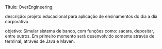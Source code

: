 Título: OverEngineering

descrição: projeto educacional para aplicação de ensinamentos do dia a dia corporativo

objetivo: Simular sistema de banco, com funções como: sacara, depositar, entre outros. Em primeiro momento será desenvolvido somente através de terminal, através de Java e Maven.
